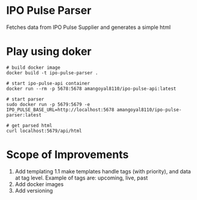 # IPO Pulse Parser
Fetches data from IPO Pulse Supplier and generates a simple html

# Play using doker
```
# build docker image
docker build -t ipo-pulse-parser .

# start ipo-pulse-api container
docker run --rm -p 5678:5678 amangoyal8110/ipo-pulse-api:latest

# start parser
sudo docker run -p 5679:5679 -e IPO_PULSE_BASE_URL=http://localhost:5678 amangoyal8110/ipo-pulse-parser:latest

# get parsed html
curl localhost:5679/api/html
```

# Scope of Improvements
1. Add templating
    1.1 make templates handle tags (with priority), and data at tag level. Example of tags are: upcoming, live, past
2. Add docker images
3. Add versioning